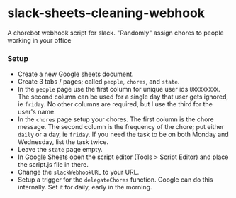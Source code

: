 # slack-sheets-cleaning-webhook

A chorebot webhook script for slack. "Randomly" assign chores to people working in your office

### Setup
- Create a new Google sheets document.
- Create 3 tabs / pages; called `people`, `chores`, and `state`.
- In the `people` page use the first column for unique user ids `UXXXXXXXX`. The second column can be used for a single day that user gets ignored, ie `friday`. No other columns are required, but I use the third for the user's name.
- In the `chores` page setup your chores. The first column is the chore message. The second column is the frequency of the chore; put either `daily` or a day, ie `friday`. If you need the task to be on both Monday and Wednesday, list the task twice.
- Leave the `state` page empty.
- In Google Sheets open the script editor (Tools > Script Editor) and place the script.js file in there.
- Change the `slackWebhookURL` to your URL.
- Setup a trigger for the `delegateChores` function. Google can do this internally. Set it for daily, early in the morning.